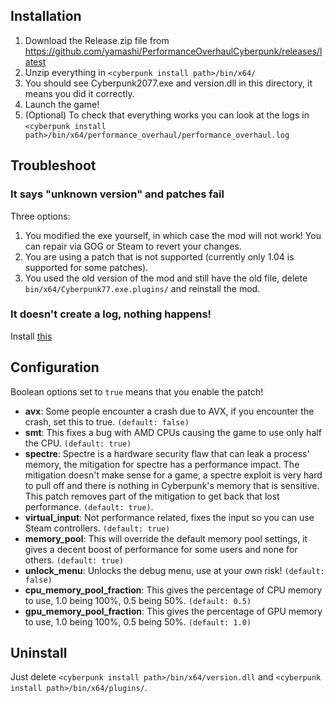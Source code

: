 ## Installation

1. Download the Release.zip file from https://github.com/yamashi/PerformanceOverhaulCyberpunk/releases/latest 
2. Unzip everything in `<cyberpunk install path>/bin/x64/`
3. You should see Cyberpunk2077.exe and version.dll in this directory, it means you did it correctly.
4. Launch the game!
5. (Optional) To check that everything works you can look at the logs in `<cyberpunk install path>/bin/x64/performance_overhaul/performance_overhaul.log`

## Troubleshoot

### It says "unknown version" and patches fail

Three options:
1. You modified the exe yourself, in which case the mod will not work! You can repair via GOG or Steam to revert your changes.
2. You are using a patch that is not supported (currently only 1.04 is supported for some patches).
3. You used the old version of the mod and still have the old file, delete `bin/x64/Cyberpunk77.exe.plugins/` and reinstall the mod.

### It doesn't create a log, nothing happens!

Install [this](https://aka.ms/vs/16/release/vc_redist.x64.exe)

## Configuration

Boolean options set to `true` means that you enable the patch!

* **avx**: Some people encounter a crash due to AVX, if you encounter the crash, set this to true. `(default: false)`
* **smt**: This fixes a bug with AMD CPUs causing the game to use only half the CPU. `(default: true)`
* **spectre**: Spectre is a hardware security flaw that can leak a process' memory, the mitigation for spectre has a performance impact. The mitigation doesn't make sense for a game, a spectre exploit is very hard to pull off and there is nothing in Cyberpunk's memory that is sensitive. This patch removes part of the mitigation to get back that lost performance. `(default: true)`.
* **virtual_input**: Not performance related, fixes the input so you can use Steam controllers. `(default: true)`
* **memory_pool**: This will override the default memory pool settings, it gives a decent boost of performance for some users and none for others. `(default: true) `
* **unlock_menu**: Unlocks the debug menu, use at your own risk! `(default: false)`
* **cpu_memory_pool_fraction**: This gives the percentage of CPU memory to use, 1.0 being 100%, 0.5 being 50%. `(default: 0.5)`
* **gpu_memory_pool_fraction**: This gives the percentage of GPU memory to use, 1.0 being 100%, 0.5 being 50%. `(default: 1.0)`

## Uninstall

Just delete `<cyberpunk install path>/bin/x64/version.dll` and `<cyberpunk install path>/bin/x64/plugins/`.